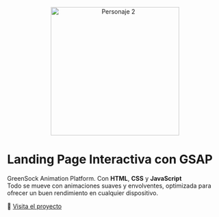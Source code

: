 <div align="center">
  <img src="https://github.com/user-attachments/assets/54a1f681-b52e-432f-851f-2dc027af6101" width="300" height="auto" alt="Personaje 2" />
</div>

# Landing Page Interactiva con GSAP

GreenSock Animation Platform. Con **HTML**, **CSS** y **JavaScript**  
Todo se mueve con animaciones suaves y envolventes, optimizada para ofrecer un buen rendimiento en cualquier dispositivo. <br>

🔗 [Visita el proyecto](https://teal-gerbil-844762.hostingersite.com/)

